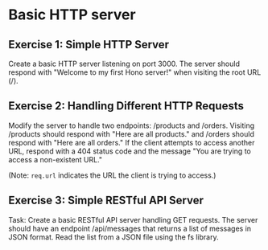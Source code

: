 # Basic HTTP server

## Exercise 1: Simple HTTP Server

Create a basic HTTP server listening on port 3000. The server should respond with "Welcome to my first Hono server!" when visiting the root URL (/).

## Exercise 2: Handling Different HTTP Requests

Modify the server to handle two endpoints: /products and /orders. Visiting /products should respond with "Here are all products." and /orders should respond with "Here are all orders." If the client attempts to access another URL, respond with a 404 status code and the message "You are trying to access a non-existent URL."

(Note: `req.url` indicates the URL the client is trying to access.)

## Exercise 3: Simple RESTful API Server

Task: Create a basic RESTful API server handling GET requests. The server should have an endpoint /api/messages that returns a list of messages in JSON format. Read the list from a JSON file using the fs library.
